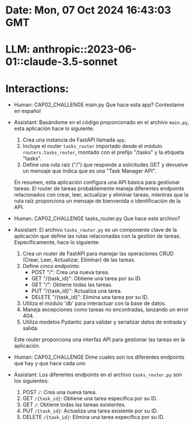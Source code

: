 # Date: Mon, 07 Oct 2024 16:43:03 GMT

# LLM: anthropic::2023-06-01::claude-3.5-sonnet

# Interactions:

- Human: CAP02_CHALLENGE main.py Que hace esta app? Contestame en español
- Assistant: Basándome en el código proporcionado en el archivo `main.py`, esta aplicación hace lo siguiente:

  1. Crea una instancia de FastAPI llamada `app`.
  2. Incluye el router `tasks_router` importado desde el módulo `routers.tasks_router`, montado con el prefijo "/tasks" y la etiqueta "tasks".
  3. Define una ruta raíz ("/") que responde a solicitudes GET y devuelve un mensaje que indica que es una "Task Manager API".

  En resumen, esta aplicación configura una API básica para gestionar tareas. El router de tareas probablemente maneja diferentes endpoints relacionados con crear, leer, actualizar y eliminar tareas, mientras que la ruta raíz proporciona un mensaje de bienvenida o identificación de la API.

- Human: CAP02_CHALLENGE tasks_router.py Que hace este archivo?
- Assistant: El archivo `tasks_router.py` es un componente clave de la aplicación que define las rutas relacionadas con la gestión de tareas. Específicamente, hace lo siguiente:

  1. Crea un router de FastAPI para manejar las operaciones CRUD (Crear, Leer, Actualizar, Eliminar) de las tareas.
  2. Define cinco endpoints:
     - POST "/": Crea una nueva tarea.
     - GET "/{task_id}": Obtiene una tarea por su ID.
     - GET "/": Obtiene todas las tareas.
     - PUT "/{task_id}": Actualiza una tarea.
     - DELETE "/{task_id}": Elimina una tarea por su ID.
  3. Utiliza el módulo 'db' para interactuar con la base de datos.
  4. Maneja excepciones como tareas no encontradas, lanzando un error 404.
  5. Utiliza modelos Pydantic para validar y serializar datos de entrada y salida.

  Este router proporciona una interfaz API para gestionar las tareas en la aplicación.

- Human: CAP02_CHALLENGE Dime cuales son los diferentes endpoints que hay y que hace cada uno
- Assistant: Los diferentes endpoints en el archivo `tasks_router.py` son los siguientes:

  1. POST `/`: Crea una nueva tarea.
  2. GET `/{task_id}`: Obtiene una tarea específica por su ID.
  3. GET `/`: Obtiene todas las tareas existentes.
  4. PUT `/{task_id}`: Actualiza una tarea existente por su ID.
  5. DELETE `/{task_id}`: Elimina una tarea específica por su ID.
